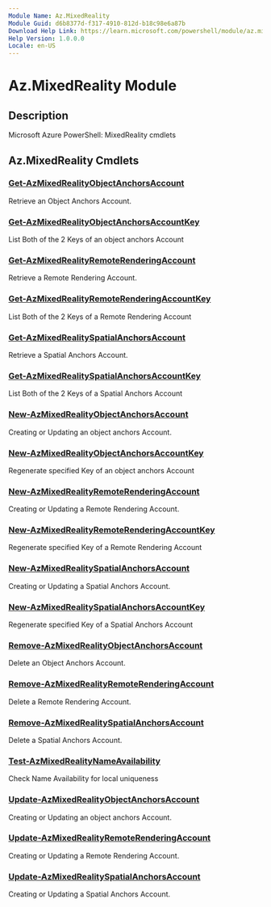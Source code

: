 ```yaml
---
Module Name: Az.MixedReality
Module Guid: d6b8377d-f317-4910-812d-b18c98e6a87b
Download Help Link: https://learn.microsoft.com/powershell/module/az.mixedreality
Help Version: 1.0.0.0
Locale: en-US
---
```


# Az.MixedReality Module
## Description
Microsoft Azure PowerShell: MixedReality cmdlets

## Az.MixedReality Cmdlets
### [Get-AzMixedRealityObjectAnchorsAccount](Get-AzMixedRealityObjectAnchorsAccount.md)
Retrieve an Object Anchors Account.

### [Get-AzMixedRealityObjectAnchorsAccountKey](Get-AzMixedRealityObjectAnchorsAccountKey.md)
List Both of the 2 Keys of an object anchors Account

### [Get-AzMixedRealityRemoteRenderingAccount](Get-AzMixedRealityRemoteRenderingAccount.md)
Retrieve a Remote Rendering Account.

### [Get-AzMixedRealityRemoteRenderingAccountKey](Get-AzMixedRealityRemoteRenderingAccountKey.md)
List Both of the 2 Keys of a Remote Rendering Account

### [Get-AzMixedRealitySpatialAnchorsAccount](Get-AzMixedRealitySpatialAnchorsAccount.md)
Retrieve a Spatial Anchors Account.

### [Get-AzMixedRealitySpatialAnchorsAccountKey](Get-AzMixedRealitySpatialAnchorsAccountKey.md)
List Both of the 2 Keys of a Spatial Anchors Account

### [New-AzMixedRealityObjectAnchorsAccount](New-AzMixedRealityObjectAnchorsAccount.md)
Creating or Updating an object anchors Account.

### [New-AzMixedRealityObjectAnchorsAccountKey](New-AzMixedRealityObjectAnchorsAccountKey.md)
Regenerate specified Key of an object anchors Account

### [New-AzMixedRealityRemoteRenderingAccount](New-AzMixedRealityRemoteRenderingAccount.md)
Creating or Updating a Remote Rendering Account.

### [New-AzMixedRealityRemoteRenderingAccountKey](New-AzMixedRealityRemoteRenderingAccountKey.md)
Regenerate specified Key of a Remote Rendering Account

### [New-AzMixedRealitySpatialAnchorsAccount](New-AzMixedRealitySpatialAnchorsAccount.md)
Creating or Updating a Spatial Anchors Account.

### [New-AzMixedRealitySpatialAnchorsAccountKey](New-AzMixedRealitySpatialAnchorsAccountKey.md)
Regenerate specified Key of a Spatial Anchors Account

### [Remove-AzMixedRealityObjectAnchorsAccount](Remove-AzMixedRealityObjectAnchorsAccount.md)
Delete an Object Anchors Account.

### [Remove-AzMixedRealityRemoteRenderingAccount](Remove-AzMixedRealityRemoteRenderingAccount.md)
Delete a Remote Rendering Account.

### [Remove-AzMixedRealitySpatialAnchorsAccount](Remove-AzMixedRealitySpatialAnchorsAccount.md)
Delete a Spatial Anchors Account.

### [Test-AzMixedRealityNameAvailability](Test-AzMixedRealityNameAvailability.md)
Check Name Availability for local uniqueness

### [Update-AzMixedRealityObjectAnchorsAccount](Update-AzMixedRealityObjectAnchorsAccount.md)
Creating or Updating an object anchors Account.

### [Update-AzMixedRealityRemoteRenderingAccount](Update-AzMixedRealityRemoteRenderingAccount.md)
Creating or Updating a Remote Rendering Account.

### [Update-AzMixedRealitySpatialAnchorsAccount](Update-AzMixedRealitySpatialAnchorsAccount.md)
Creating or Updating a Spatial Anchors Account.

